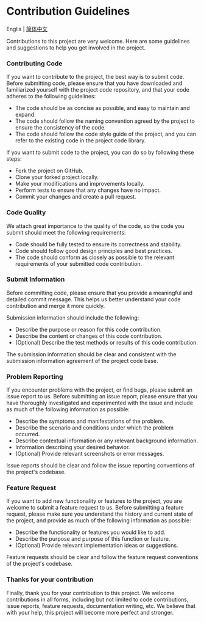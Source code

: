 # Contribution Guidelines

Englis | [简体中文](../cn/contribution-guidelines.md)

Contributions to this project are very welcome. Here are some guidelines and suggestions to help you get involved in the project.

### Contributing Code

If you want to contribute to the project, the best way is to submit code. Before submitting code, please ensure that you have downloaded and familiarized yourself with the project code repository, and that your code adheres to the following guidelines:

- The code should be as concise as possible, and easy to maintain and expand.
- The code should follow the naming convention agreed by the project to ensure the consistency of the code.
- The code should follow the code style guide of the project, and you can refer to the existing code in the project code library.

If you want to submit code to the project, you can do so by following these steps:

- Fork the project on GitHub.
- Clone your forked project locally.
- Make your modifications and improvements locally.
- Perform tests to ensure that any changes have no impact.
- Commit your changes and create a pull request.

### Code Quality

We attach great importance to the quality of the code, so the code you submit should meet the following requirements:

- Code should be fully tested to ensure its correctness and stability.
- Code should follow good design principles and best practices.
- The code should conform as closely as possible to the relevant requirements of your submitted code contribution.

### Submit Information

Before committing code, please ensure that you provide a meaningful and detailed commit message. This helps us better understand your code contribution and merge it more quickly.

Submission information should include the following:

- Describe the purpose or reason for this code contribution.
- Describe the content or changes of this code contribution.
- (Optional) Describe the test methods or results of this code contribution.

The submission information should be clear and consistent with the submission information agreement of the project code base.

### Problem Reporting

If you encounter problems with the project, or find bugs, please submit an issue report to us. Before submitting an issue report, please ensure that you have thoroughly investigated and experimented with the issue and include as much of the following information as possible:

- Describe the symptoms and manifestations of the problem.
- Describe the scenario and conditions under which the problem occurred.
- Describe contextual information or any relevant background information.
- Information describing your desired behavior.
- (Optional) Provide relevant screenshots or error messages.

Issue reports should be clear and follow the issue reporting conventions of the project's codebase.

### Feature Request

If you want to add new functionality or features to the project, you are welcome to submit a feature request to us. Before submitting a feature request, please make sure you understand the history and current state of the project, and provide as much of the following information as possible:

- Describe the functionality or features you would like to add.
- Describe the purpose and purpose of this function or feature.
- (Optional) Provide relevant implementation ideas or suggestions.

Feature requests should be clear and follow the feature request conventions of the project's codebase.

### Thanks for your contribution

Finally, thank you for your contribution to this project. We welcome contributions in all forms, including but not limited to code contributions, issue reports, feature requests, documentation writing, etc. We believe that with your help, this project will become more perfect and stronger.
